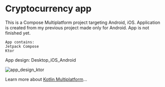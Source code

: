 # Cryptocurrency app

This is a Compose Multiplatform project targeting Android, iOS. Application is created from my previous project made only for Android. App is not finished yet.

```
App contains:
Jetpack Compose
Ktor
```

App design: Desktop_iOS_Android

![app_design_ktor](https://github.com/user-attachments/assets/4c9cfd24-fb70-495f-939b-bd509e9b989d)

Learn more about [Kotlin Multiplatform](https://www.jetbrains.com/help/kotlin-multiplatform-dev/get-started.html)…
